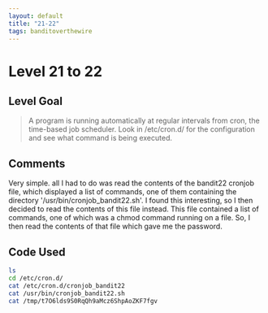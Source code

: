 ```yaml
---
layout: default
title: "21-22"
tags: banditoverthewire
---
```


# Level 21 to 22

## Level Goal
> A program is running automatically at regular intervals from cron, the time-based job scheduler. Look in /etc/cron.d/ for the configuration and see what command is being executed.

## Comments
Very simple. all I had to do was read the contents of the bandit22 cronjob file, which displayed a list of commands, one of them containing the directory '/usr/bin/cronjob_bandit22.sh'. I found this interesting, so I then decided to read the contents of this file instead. This file contained a list of commands, one of which was a chmod command running on a file. So, I then read the contents of that file which gave me the password.

Code Used
------
```bash
ls
cd /etc/cron.d/
cat /etc/cron.d/cronjob_bandit22
cat /usr/bin/cronjob_bandit22.sh
cat /tmp/t7O6lds9S0RqQh9aMcz6ShpAoZKF7fgv
```
